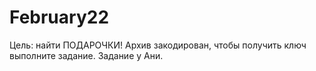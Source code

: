 # February22
Цель: найти ПОДАРОЧКИ!
Архив закодирован, чтобы получить ключ выполните задание.
Задание у Ани.
